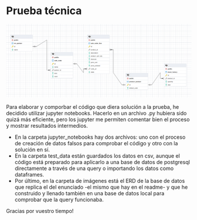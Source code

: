 # Prueba técnica

![ERD](images/ERD.png)

Para elaborar y comporbar el código que diera solución a la prueba, he decidido utilizar jupyter notebooks. Hacerlo en un archivo .py hubiera sido quizá más eficiente, pero los jupyter me permiten comentar bien el proceso y mostrar resultados intermedios.

+ En la carpeta jupyter_notebooks hay dos archivos: uno con el proceso de creación de datos falsos para comprobar el código y otro con la solución en sí.
+ En la carpeta test_data están guardados los datos en csv, aunque el código está preparado para aplicarlo a una base de datos de postgresql directamente a través de una query o importando los datos como dataframes.
+ Por último, en la carpeta de imágenes está el ERD de la base de datos que replica el del enunciado -el mismo que hay en el readme- y que he construido y llenado también en una base de datos local para comprobar que la query funcionaba.

Gracias por vuestro tiempo!
